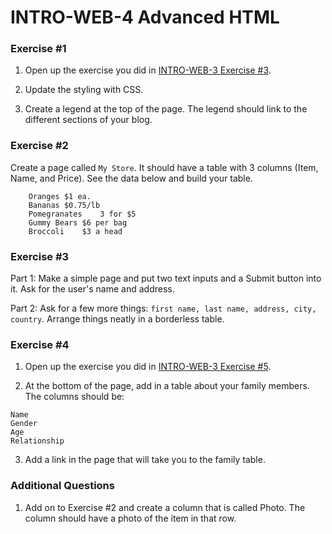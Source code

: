 # INTRO-WEB-4 Advanced HTML

### Exercise #1

1. Open up the exercise you did in [INTRO-WEB-3 Exercise #3](https://github.com/generation-org/INTRO-WEB/tree/master/INTRO-WEB-2%20-%20Introduction%20to%20HTML#exercise-3). 

2. Update the styling with CSS.

3. Create a legend at the top of the page. The legend should link to the different sections of your blog.

### Exercise #2

Create a page called `My Store`. It should have a table with 3 columns (Item, Name, and Price). See the data below and build your table.
```
	Oranges	$1 ea.
	Bananas	$0.75/lb
	Pomegranates	3 for $5
	Gummy Bears	$6 per bag
	Broccoli	$3 a head
```

### Exercise #3

Part 1:
Make a simple page and put two text inputs and a Submit button into it. Ask for the user's name and address.

Part 2:
Ask for a few more things: `first name, last name, address, city, country`. Arrange things neatly in a borderless table.

### Exercise #4

1. Open up the exercise you did in [INTRO-WEB-3 Exercise #5](https://github.com/generation-org/INTRO-WEB/tree/master/INTRO-WEB-2%20-%20Introduction%20to%20HTML#exercise-5).

2. At the bottom of the page, add in a table about your family members. The columns should be:
```
Name
Gender
Age
Relationship
```

3. Add a link in the page that will take you to the family table.

### Additional Questions

1. Add on to Exercise #2 and create a column that is called Photo. The column should have a photo of the item in that row.
